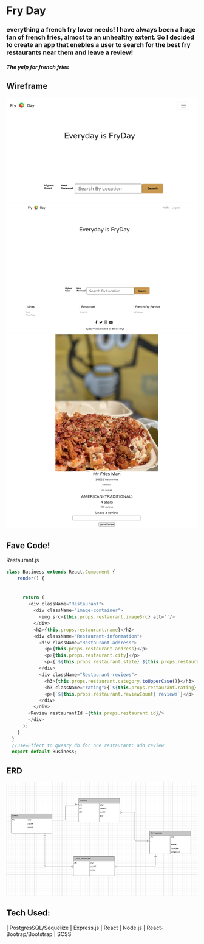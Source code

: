 # Fry Day 
### everything a french fry lover needs! I have always been a huge fan of french fries, almost to an unhealthy extent. So I decided to create an app that enebles a user to search for the best fry restaurants near them and leave a review! 



#####  The yelp for french fries

## Wireframe
![](image/03.png)
![](image/02.png)
![](image/01.png)


## Fave Code! 
Restaurant.js

```javascript
class Business extends React.Component {
    render() {


      return (
        <div className="Restaurant">
          <div className="image-container">
            <img src={this.props.restaurant.imageSrc} alt=''/>
          </div>
          <h2>{this.props.restaurant.name}</h2>
          <div className="Restaurant-information">
            <div className="Restaurant-address">
              <p>{this.props.restaurant.address}</p>
              <p>{this.props.restaurant.city}</p>
              <p>{`${this.props.restaurant.state} ${this.props.restaurant.zipCode}`}</p>
            </div>
            <div className="Restaurant-reviews">
              <h3>{this.props.restaurant.category.toUpperCase()}</h3>
              <h3 className="rating">{`${this.props.restaurant.rating} stars`}</h3>
              <p>{`${this.props.restaurant.reviewCount} reviews`}</p>
            </div>
          </div>
        <Review restaurantId ={this.props.restaurant.id}/>
        </div>
      );
    }
  }
  //use=Effect to quesry db for one restaurant: add review
  export default Business;
```
## ERD 

![](image/erdFry.png)


## Tech Used: 
| PostgresSQL/Sequelize | Express.js | React | Node.js | React-Bootrap/Bootstrap | SCSS 

